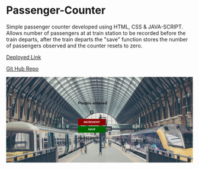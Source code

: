 # Passenger-Counter

Simple passenger counter developed using HTML, CSS & JAVA-SCRIPT. Allows number of passengers at at train station to be recorded before the train departs, after the train departs the "save" function stores the number of passengers observed and the counter resets to zero. 

[Deployed Link](https://Mustafa-A-Ali.github.io/passenger-counter)

[Git Hub Repo](https://github.com/Mustafa-A-Ali/passenger-counter)

![website image](./assets/Images/Screenshot.png)


